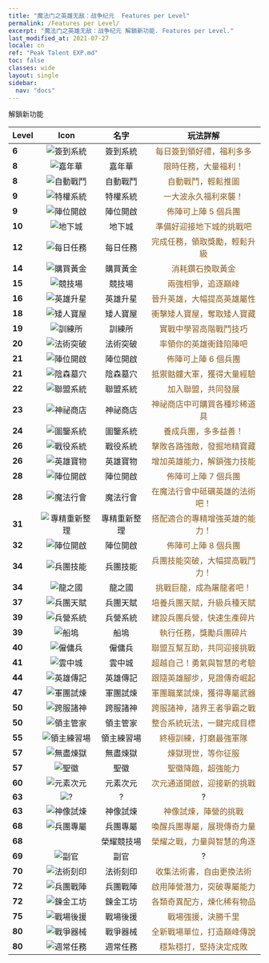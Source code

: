 ```yaml
---
title: "魔法门之英雄无敌：战争纪元  Features per Level"
permalink: /Features per Level/
excerpt: "魔法门之英雄无敌：战争纪元 解鎖新功能. Features per Level."
last_modified_at: 2021-07-27
locale: cn
ref: "Peak Talent EXP.md"
toc: false
classes: wide
layout: single
sidebar:
  nav: "docs"
---
```


  解鎖新功能

  | Level | Icon | 名字 | 玩法詳解 |
  |:------|:----:|:----------:|:----------:|
  | **6** | ![簽到系統](/images/s/xgn_qiandao.png) | 簽到系統 | <span style="color: #8a5c1d">每日簽到領好禮，福利多多</span> |
  | **8** | ![嘉年華](/images/s/xgn_huodong.png) | 嘉年華 | <span style="color: #8a5c1d">限時任務，大量福利！</span> |
  | **8** | ![自動戰鬥](/images/s/xgn_fuben.png) | 自動戰鬥 | <span style="color: #8a5c1d">自動戰鬥，輕鬆推圖</span> |
  | **9** | ![特權系統](/images/s/xgn_tequan.png) | 特權系統 | <span style="color: #8a5c1d">一大波永久福利來襲！</span> |
  | **9** | ![陣位開啟](/images/s/xgn_buzhen.png) | 陣位開啟 | <span style="color: #8a5c1d">佈陣可上陣 5 個兵團</span> |
  | **10** | ![地下城](/images/s/xgn_dixiacheng.png) | 地下城 | <span style="color: #8a5c1d">準備好迎接地下城的挑戰吧</span> |
  | **12** | ![每日任務](/images/s/xgn_renwu.png) | 每日任務 | <span style="color: #8a5c1d">完成任務，領取獎勵，輕鬆升級</span> |
  | **14** | ![購買黃金](/images/s/xgn_huangjin.png) | 購買黃金 | <span style="color: #8a5c1d">消耗鑽石換取黃金</span> |
  | **15** | ![競技場](/images/s/xgn_jingjichang.png) | 競技場 | <span style="color: #8a5c1d">兩強相爭，追逐巔峰</span> |
  | **16** | ![英雄升星](/images/s/xgn_yingxiong.png) | 英雄升星 | <span style="color: #8a5c1d">晉升英雄，大幅提高英雄屬性</span> |
  | **18** | ![矮人寶屋](/images/s/xgn_airen.png) | 矮人寶屋 | <span style="color: #8a5c1d">衝擊矮人寶屋，奪取矮人寶藏</span> |
  | **19** | ![訓練所](/images/s/xgn_xunlian.png) | 訓練所 | <span style="color: #8a5c1d">實戰中學習高階戰鬥技巧</span> |
  | **20** | ![法術突破](/images/s/xgn_yingxiong.png) | 法術突破 | <span style="color: #8a5c1d">率領你的英雄衝鋒陷陣吧</span> |
  | **21** | ![陣位開啟](/images/s/xgn_buzhen.png) | 陣位開啟 | <span style="color: #8a5c1d">佈陣可上陣 6 個兵團</span> |
  | **21** | ![陰森墓穴](/images/s/xgn_muxue.png) | 陰森墓穴 | <span style="color: #8a5c1d">抵禦骷髏大軍，獲得大量經驗</span> |
  | **22** | ![聯盟系統](/images/s/xgn_lianmeng.png) | 聯盟系統 | <span style="color: #8a5c1d">加入聯盟，共同發展</span> |
  | **23** | ![神祕商店](/images/s/xgn_shangdian.png) | 神祕商店 | <span style="color: #8a5c1d">神祕商店中可購買各種珍稀道具</span> |
  | **24** | ![圖鑒系統](/images/s/xgn_tujian.png) | 圖鑒系統 | <span style="color: #8a5c1d">養成兵團，多多益善！</span> |
  | **26** | ![戰役系統](/images/s/xgn_yuanzheng.png) | 戰役系統 | <span style="color: #8a5c1d">擊敗各路強敵，發掘地精寶藏</span> |
  | **26** | ![英雄寶物](/images/s/xgn_baowu.png) | 英雄寶物 | <span style="color: #8a5c1d">增加英雄能力，解鎖強力技能</span> |
  | **28** | ![陣位開啟](/images/s/xgn_buzhen.png) | 陣位開啟 | <span style="color: #8a5c1d">佈陣可上陣 7 個兵團</span> |
  | **28** | ![魔法行會](/images/s/xgn_mofa.png) | 魔法行會 | <span style="color: #8a5c1d">在魔法行會中砥礪英雄的法術吧！</span> |
  | **31** | ![專精重新整理](/images/s/xgn_yingxiong.png) | 專精重新整理 | <span style="color: #8a5c1d">搭配適合的專精增強英雄的能力！</span> |
  | **32** | ![陣位開啟](/images/s/xgn_buzhen.png) | 陣位開啟 | <span style="color: #8a5c1d">佈陣可上陣 8 個兵團</span> |
  | **34** | ![兵團技能](/images/s/xgn_bingtuan.png) | 兵團技能 | <span style="color: #8a5c1d">兵團技能突破，大幅提高戰鬥力！</span> |
  | **34** | ![龍之國](/images/s/xgn_longzhiguo.png) | 龍之國 | <span style="color: #8a5c1d">挑戰巨龍，成為屠龍者吧！</span> |
  | **37** | ![兵團天賦](/images/s/xgn_tianfu.png) | 兵團天賦 | <span style="color: #8a5c1d">培養兵團天賦，升級兵種天賦</span> |
  | **39** | ![兵營系統](/images/s/xgn_chaoxue.png) | 兵營系統 | <span style="color: #8a5c1d">建設兵團兵營，快速生產碎片</span> |
  | **39** | ![船塢](/images/s/xgn_chuanwu.png) | 船塢 | <span style="color: #8a5c1d">執行任務，獎勵兵團碎片</span> |
  | **40** | ![僱傭兵](/images/s/xgn_guyongbing.png) | 僱傭兵 | <span style="color: #8a5c1d">聯盟互幫互助，共同迎接挑戰</span> |
  | **41** | ![雲中城](/images/s/xgn_yunzhongcheng.png) | 雲中城 | <span style="color: #8a5c1d">超越自己！勇氣與智慧的考驗</span> |
  | **44** | ![英雄傳記](/images/s/xgn_yingxiong.png) | 英雄傳記 | <span style="color: #8a5c1d">跟隨英雄腳步，見證傳奇崛起</span> |
  | **47** | ![軍團試煉](/images/s/xgn_RaceDraw.png) | 軍團試煉 | <span style="color: #8a5c1d">軍團職業試煉，獲得專屬武器</span> |
  | **50** | ![跨服諸神](/images/s/xgn_crossFight.png) | 跨服諸神 | <span style="color: #8a5c1d">跨服諸神，諸界王者爭霸之戰</span> |
  | **50** | ![領主管家](/images/s/xgn_lordmanager.png) | 領主管家 | <span style="color: #8a5c1d">整合系統玩法，一鍵完成目標</span> |
  | **55** | ![領主練習場](/images/s/xgn_xunlian.png) | 領主練習場 | <span style="color: #8a5c1d">終極訓練，打磨最強軍隊</span> |
  | **57** | ![無盡煉獄](/images/s/xgn_lianyu.png) | 無盡煉獄 | <span style="color: #8a5c1d">煉獄現世，等你征服</span> |
  | **57** | ![聖徽](/images/s/xgn_holy.png) | 聖徽 | <span style="color: #8a5c1d">聖徽降臨，超強能力</span> |
  | **60** | ![元素次元](/images/s/xgn_weimian.png) | 元素次元 | <span style="color: #8a5c1d">次元通道開啟，迎接新的挑戰</span> |
  | **63** | ![?](/images/s/xgn_AidTeam.png) | ? | ? |
  | **63** | ![神像試煉](/images/s/globalImgUI_jossChallenge.png) | 神像試煉 | <span style="color: #8a5c1d">神像試煉，陣營的挑戰</span> |
  | **68** | ![兵團專屬](/images/s/xgn_bingtuanzhuanshu.png) | 兵團專屬 | <span style="color: #8a5c1d">喚醒兵團專屬，展現傳奇力量</span> |
  | **68** |  | 榮耀競技場 | <span style="color: #8a5c1d">榮耀之戰，力量與智慧的角逐</span> |
  | **69** | ![副官](/images/s/xgn_ViceHero.png) | 副官 | ? |
  | **70** | ![法術刻印](/images/s/xgn_fashukeyin.png) | 法術刻印 | <span style="color: #8a5c1d">收集法術書，自由更換法術</span> |
  | **72** | ![兵團戰陣](/images/s/xgn_battleArray.png) | 兵團戰陣 | <span style="color: #8a5c1d">啟用陣營潛力，突破專屬能力</span> |
  | **72** | ![鍊金工坊](/images/s/xgn_Achelmy.png) | 鍊金工坊 | <span style="color: #8a5c1d">各類奇異配方，煉化稀有物品</span> |
  | **75** | ![戰場後援](/images/s/xgn_backup.png) | 戰場後援 | <span style="color: #8a5c1d">戰場強援，決勝千里</span> |
  | **80** | ![戰爭器械](/images/s/xgn_zhanzhengqixie.png) | 戰爭器械 | <span style="color: #8a5c1d">全新戰場單位，打造巔峰傳說</span> |
  | **80** | ![週常任務](/images/s/xgn_renwu.png) | 週常任務 | <span style="color: #8a5c1d">穩紮穩打，堅持決定成敗</span> |
